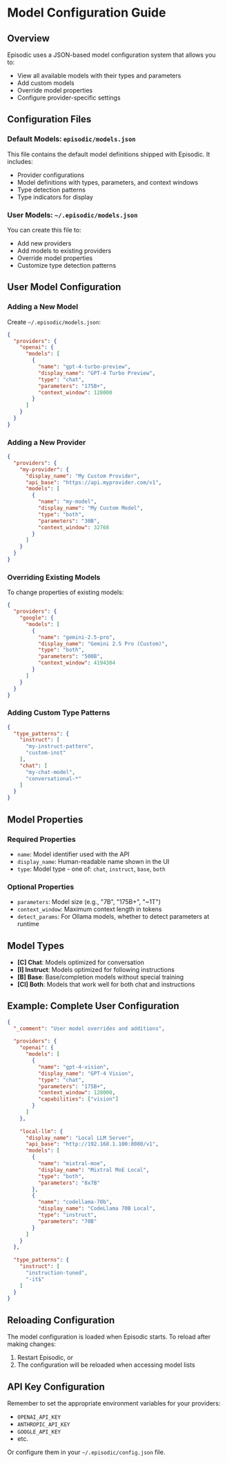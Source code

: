 # Model Configuration Guide

## Overview

Episodic uses a JSON-based model configuration system that allows you to:
- View all available models with their types and parameters
- Add custom models
- Override model properties
- Configure provider-specific settings

## Configuration Files

### Default Models: `episodic/models.json`
This file contains the default model definitions shipped with Episodic. It includes:
- Provider configurations
- Model definitions with types, parameters, and context windows
- Type detection patterns
- Type indicators for display

### User Models: `~/.episodic/models.json`
You can create this file to:
- Add new providers
- Add models to existing providers
- Override model properties
- Customize type detection patterns

## User Model Configuration

### Adding a New Model

Create `~/.episodic/models.json`:

```json
{
  "providers": {
    "openai": {
      "models": [
        {
          "name": "gpt-4-turbo-preview",
          "display_name": "GPT-4 Turbo Preview",
          "type": "chat",
          "parameters": "175B+",
          "context_window": 128000
        }
      ]
    }
  }
}
```

### Adding a New Provider

```json
{
  "providers": {
    "my-provider": {
      "display_name": "My Custom Provider",
      "api_base": "https://api.myprovider.com/v1",
      "models": [
        {
          "name": "my-model",
          "display_name": "My Custom Model",
          "type": "both",
          "parameters": "30B",
          "context_window": 32768
        }
      ]
    }
  }
}
```

### Overriding Existing Models

To change properties of existing models:

```json
{
  "providers": {
    "google": {
      "models": [
        {
          "name": "gemini-2.5-pro",
          "display_name": "Gemini 2.5 Pro (Custom)",
          "type": "both",
          "parameters": "500B",
          "context_window": 4194304
        }
      ]
    }
  }
}
```

### Adding Custom Type Patterns

```json
{
  "type_patterns": {
    "instruct": [
      "my-instruct-pattern",
      "custom-inst"
    ],
    "chat": [
      "my-chat-model",
      "conversational-*"
    ]
  }
}
```

## Model Properties

### Required Properties
- `name`: Model identifier used with the API
- `display_name`: Human-readable name shown in the UI
- `type`: Model type - one of: `chat`, `instruct`, `base`, `both`

### Optional Properties
- `parameters`: Model size (e.g., "7B", "175B+", "~1T")
- `context_window`: Maximum context length in tokens
- `detect_params`: For Ollama models, whether to detect parameters at runtime

## Model Types

- **[C] Chat**: Models optimized for conversation
- **[I] Instruct**: Models optimized for following instructions
- **[B] Base**: Base/completion models without special training
- **[CI] Both**: Models that work well for both chat and instructions

## Example: Complete User Configuration

```json
{
  "_comment": "User model overrides and additions",
  
  "providers": {
    "openai": {
      "models": [
        {
          "name": "gpt-4-vision",
          "display_name": "GPT-4 Vision",
          "type": "chat",
          "parameters": "175B+",
          "context_window": 128000,
          "capabilities": ["vision"]
        }
      ]
    },
    
    "local-llm": {
      "display_name": "Local LLM Server",
      "api_base": "http://192.168.1.100:8080/v1",
      "models": [
        {
          "name": "mixtral-moe",
          "display_name": "Mixtral MoE Local",
          "type": "both",
          "parameters": "8x7B"
        },
        {
          "name": "codellama-70b",
          "display_name": "CodeLlama 70B Local",
          "type": "instruct",
          "parameters": "70B"
        }
      ]
    }
  },
  
  "type_patterns": {
    "instruct": [
      "instruction-tuned",
      "-it$"
    ]
  }
}
```

## Reloading Configuration

The model configuration is loaded when Episodic starts. To reload after making changes:

1. Restart Episodic, or
2. The configuration will be reloaded when accessing model lists

## API Key Configuration

Remember to set the appropriate environment variables for your providers:
- `OPENAI_API_KEY`
- `ANTHROPIC_API_KEY`
- `GOOGLE_API_KEY`
- etc.

Or configure them in your `~/.episodic/config.json` file.